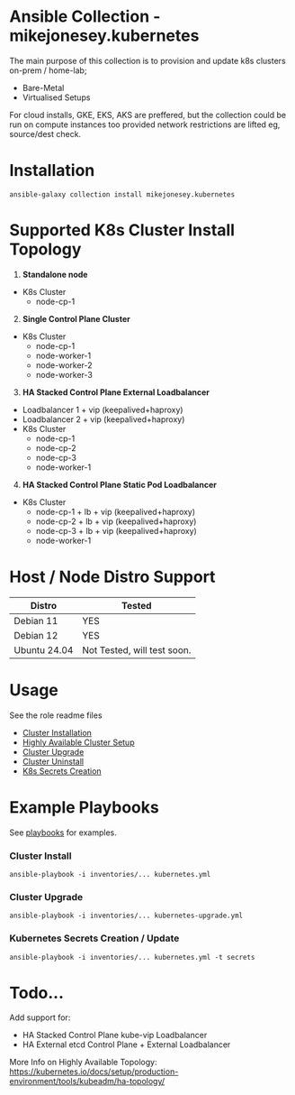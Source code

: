 # Ansible Collection - mikejonesey.kubernetes

The main purpose of this collection is to provision and update k8s clusters on-prem / home-lab;

- Bare-Metal
- Virtualised Setups

For cloud installs, GKE, EKS, AKS are preffered, but the collection could be run on compute instances too provided network restrictions are lifted eg, source/dest check.

# Installation

```commandline
ansible-galaxy collection install mikejonesey.kubernetes
```

# Supported K8s Cluster Install Topology

1. **Standalone node**
  - K8s Cluster
    - node-cp-1
2. **Single Control Plane Cluster**
  - K8s Cluster
    - node-cp-1
    - node-worker-1
    - node-worker-2
    - node-worker-3
3. **HA Stacked Control Plane External Loadbalancer**
  - Loadbalancer 1 + vip (keepalived+haproxy)
  - Loadbalancer 2 + vip (keepalived+haproxy)
  - K8s Cluster
    - node-cp-1
    - node-cp-2
    - node-cp-3
    - node-worker-1
4. **HA Stacked Control Plane Static Pod Loadbalancer**
  - K8s Cluster
    - node-cp-1 + lb + vip (keepalived+haproxy)
    - node-cp-2 + lb + vip (keepalived+haproxy)
    - node-cp-3 + lb + vip (keepalived+haproxy)
    - node-worker-1

# Host / Node Distro Support

| Distro       | Tested                      |
|--------------|-----------------------------|
| Debian 11    | YES                         |
| Debian 12    | YES                         |
| Ubuntu 24.04 | Not Tested, will test soon. |

# Usage

See the role readme files

- [Cluster Installation](roles/cluster_setup/README.md)
- [Highly Available Cluster Setup](roles/ha_loadbalancer/README.md)
- [Cluster Upgrade](roles/cluster_upgrade/README.md)
- [Cluster Uninstall](roles/cluster_reset/README.md)
- [K8s Secrets Creation](roles/secrets/README.md)

# Example Playbooks

See [playbooks](playbooks/) for examples.

### Cluster Install

```commandline
ansible-playbook -i inventories/... kubernetes.yml
```

### Cluster Upgrade

```commandline
ansible-playbook -i inventories/... kubernetes-upgrade.yml 
```

### Kubernetes Secrets Creation / Update

```commandline
ansible-playbook -i inventories/... kubernetes.yml -t secrets
```

# Todo...

Add support for:

- HA Stacked Control Plane kube-vip Loadbalancer
- HA External etcd Control Plane + External Loadbalancer

More Info on Highly Available Topology: https://kubernetes.io/docs/setup/production-environment/tools/kubeadm/ha-topology/

